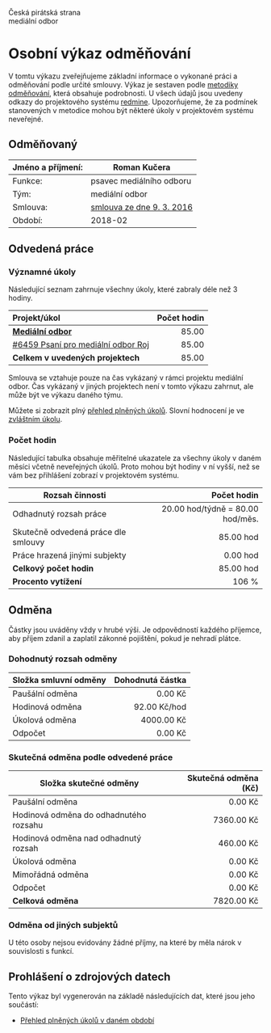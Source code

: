 Česká pirátská strana  
mediální odbor

Osobní výkaz odměňování
=======================

V tomtu výkazu zveřejňujeme základní informace o vykonané práci a odměňování
podle určité smlouvy. Výkaz je sestaven podle [metodiky odměňování][metodika],
která obsahuje podrobnosti. U všech údajů jsou uvedeny odkazy do projektového
systému [redmine](https://redmine.pirati.cz). Upozorňujeme, že za podmínek
stanovených v metodice mohou být některé úkoly v projektovém systému neveřejné.

Odměňovaný
----------

Jméno a příjmení:                      | Roman Kučera
-----------------------                | --------------------
Funkce:                                | psavec mediálního odboru
Tým:                                   | mediální odbor
Smlouva:                               | [smlouva ze dne 9. 3. 2016][smlouva]
Období:                                | 2018-02


Odvedená práce
--------------

### Významné úkoly

Následující seznam zahrnuje všechny úkoly, které zabraly déle než 3 hodiny.

| Projekt/úkol                                |   Počet hodin |
|:--------------------------------------------|--------------:|
| **[Mediální odbor][p79]**                   |         85.00 |
| [#6459 Psaní pro mediální odbor Roj][t6459] |         85.00 |
| **Celkem v uvedených projektech**           |         85.00 |


Smlouva se vztahuje pouze na čas vykázaný v rámci projektu mediální odbor. Čas vykázaný v jiných projektech není v tomto výkazu zahrnut, ale může být ve výkazu daného týmu. 


Můžete si zobrazit plný [přehled plněných úkolů][tasklist].
Slovní hodnocení je ve [zvláštním úkolu][hodnoceni].


### Počet hodin

Následující tabulka obsahuje měřitelné ukazatele za všechny úkoly v daném měsíci
včetně neveřejných úkolů. Proto mohou být hodiny v ní vyšší, než se vám bez
přihlášení zobrazí v projektovém systému.

Rozsah činnosti                        | Počet hodin
--------------                         | ----------:
Odhadnutý rozsah práce                 |  20.00 hod/týdně =  80.00 hod/měs.
Skutečně odvedená práce dle smlouvy    |  85.00 hod
Práce hrazená jinými subjekty          |   0.00 hod
**Celkový počet hodin**                |  85.00 hod
**Procento vytížení**                  |  106 %

Odměna
------

Částky jsou uváděny vždy v hrubé výši. Je odpovědností každého příjemce, aby
příjem zdanil a zaplatil zákonné pojištění, pokud je nehradí plátce.

### Dohodnutý rozsah odměny

Složka smluvní odměny                  | Dohodnutá částka
----------------                       | ------------------:
Paušální odměna                        |     0.00 Kč
Hodinová odměna                        |    92.00 Kč/hod
Úkolová odměna                         |  4000.00 Kč
Odpočet                                |     0.00 Kč

### Skutečná odměna podle odvedené práce

Složka skutečné odměny                 | Skutečná odměna (Kč)
---------------------                  | ---------------------:
Paušální odměna                        |     0.00 Kč
Hodinová odměna do odhadnutého rozsahu |  7360.00 Kč
Hodinová odměna nad odhadnutý rozsah   |   460.00 Kč
Úkolová odměna                         |     0.00 Kč
Mimořádná odměna                       |     0.00 Kč
Odpočet                                |     0.00 Kč
**Celková odměna**                     |  7820.00 Kč


### Odměna od jiných subjektů

U této osoby nejsou evidovány žádné příjmy, na které by měla nárok v souvislosti s funkcí.


Prohlášení o zdrojových datech
------------------------------

Tento výkaz byl vygenerován na základě následujících dat, které jsou jeho součástí:

* [Přehled plněných úkolů v daném období](user_report.csv)

[hodnoceni]: https://redmine.pirati.cz/issues/
[metodika]: https://redmine.pirati.cz/projects/po/wiki/Odmenovani


[p79]: https://redmine.pirati.cz/time_entries?c[]=project&c[]=user&c[]=activity&c[]=issue&c[]=hours&c[]=cf_16&c[]=spent_on&f[]=spent_on&f[]=user_id&f[]=&op[spent_on]=><&op[user_id]==&utf8=%E2%9C%93&v[spent_on][]=2018-02-01&v[spent_on][]=2018-02-28&v[user_id][]=1&v[user_id][]=8&f[]=project_id&op[project_id]==&v[project_id][]=79

[t6459]: https://redmine.pirati.cz/issues/6459/time_entries?c[]=project&c[]=user&c[]=activity&c[]=issue&c[]=hours&c[]=cf_16&c[]=spent_on&f[]=spent_on&f[]=user_id&f[]=&op[spent_on]=><&op[user_id]==&utf8=%E2%9C%93&v[spent_on][]=2018-02-01&v[spent_on][]=2018-02-28&v[user_id][]=1&v[user_id][]=8



[tasklist]: https://redmine.pirati.cz/time_entries?c[]=project&c[]=user&c[]=activity&c[]=issue&c[]=hours&c[]=cf_16&c[]=spent_on&f[]=spent_on&f[]=user_id&f[]=&op[spent_on]=><&op[user_id]==&utf8=%E2%9C%93&v[spent_on][]=2018-02-01&v[spent_on][]=2018-02-28&v[user_id][]=18

[smlouva]: https://smlouvy.pirati.cz/smlouvy/2017/04/07/psavec-kucera/
